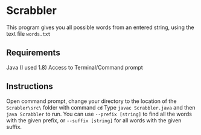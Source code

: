 # Scrabbler
This program gives you all possible words from an entered string, using the text file ```words.txt```
## Requirements 
Java (I used 1.8)
Access to Terminal/Command prompt
## Instructions
Open command prompt, change your directory to the location of the ```Scrabler\src\``` folder with command ```cd```
Type ```javac Scrabbler.java``` and then ```java Scrabbler``` to run.
You can use ```--prefix [string]``` to find all the words with the given prefix, or ```--suffix [string]``` for all words with the given suffix.
